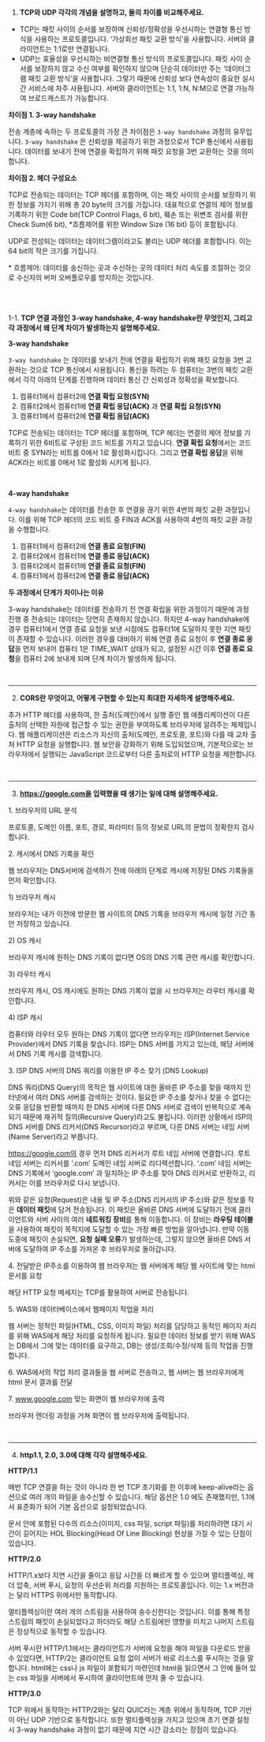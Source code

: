 1. **TCP와 UDP 각각의 개념을 설명하고, 둘의 차이를 비교해주세요.**

- TCP는 패킷 사이의 순서를 보장하며 신뢰성/정확성을 우선시하는 연결형 통신 방식을 사용하는 프로토콜입니다. ‘가상회선 패킷 교환 방식’을 사용합니다. 서버와 클라이언트는 1:1로만 연결됩니다.
- UDP는 효율성을 우선시하는 비연결형 통신 방식의 프로토콜입니다. 패킷 사이 순서를 보장하지 않고 수신 여부를 확인하지 않으며 단순히 데이터만 주는 ‘데이터그램 패킷 교환 방식’을 사용합니다. 그렇기 때문에 신뢰성 보다 연속성이 중요한 실시간 서비스에 자주 사용됩니다. 서버와 클라이언트는 1:1, 1:N, N:M으로 연결 가능하여 브로드캐스트가 가능합니다.

**차이점 1. 3-way handshake**

전송 계층에 속하는 두 프로토콜의 가장 큰 차이점은 `3-way handshake` 과정의 유무입니다. `3-way handshake` 은 신뢰성을 제공하기 위한 과정으로서 TCP 통신에서 사용됩니다. 데이터를 보내기 전에 연결을 확립하기 위해 패킷 요청을 3번 교환하는 것을 의미합니다.

**차이점 2. 헤더 구성요소**

TCP로 전송되는 데이터는 TCP 헤더를 포함하며, 이는 패킷 사이의 순서를 보장하기 위한 정보를 가지기 위해 총 20 byte의 크기를 가집니다. 대표적으로 연결의 제어 정보를 기록하기 위한 Code bit(TCP Control Flags, 6 bit), 훼손 또는 위변조 검사를 위한 Check Sum(6 bit), \*흐름제어를 위한 Window Size (16 bit) 등이 포함됩니다.

UDP로 전성되는 데이터는 데이터그램이라고도 불리는 UDP 헤더를 포함합니다. 이는 64 bit의 작은 크기를 가집니다.

\* 흐름제어: 데이터를 송신하는 곳과 수신하는 곳의 데이터 처리 속도를 조절하는 것으로 수신자의 버퍼 오버플로우를 방지하는 것입니다.

<br><br>

1-1. **TCP 연결 과정인 3-way handshake, 4-way handshake란 무엇인지, 그리고 각 과정에서 왜 단계 차이가 발생하는지 설명해주세요.**

**3-way handshake**

`3-way handshake` 는 데이터를 보내기 전에 연결을 확립하기 위해 패킷 요청을 3번 교환하는 것으로 TCP 통신에서 사용됩니다. 통신을 하려는 두 컴퓨터는 3번의 패킷 교환에서 각각 아래의 단계를 진행하며 데이터 통신 간 신뢰성과 정확성을 확보합니다.

1. 컴퓨터1에서 컴퓨터2에 **연결 확립 요청(SYN)**
1. 컴퓨터2에서 컴퓨터1에 **연결 확립 응답(ACK)** 과 **연결 확립 요청(SYN)**
1. 컴퓨터1에서 컴퓨터2에 **연결 확립 응답(ACK)**

TCP로 전송되는 데이터는 TCP 헤더를 포함하며, TCP 헤더는 연결의 제어 정보를 기록하기 위한 6비트로 구성된 코드 비트를 가지고 있습니다. **연결 확립 요청**에서는 코드 비트 중 SYN라는 비트를 0에서 1로 활성화시킵니다. 그리고 **연결 확립 응답**을 위해 ACK라는 비트를 0에서 1로 활성화 시키게 됩니다.

<br>

**4-way handshake**

`4-way handshake`는 데이터를 전송한 후 연결을 끊기 위한 4번의 패킷 교환 과정입니다. 이를 위해 TCP 헤더의 코드 비트 중 FIN과 ACK를 사용하여 4번의 패킷 교환 과정을 수행합니다.

1. 컴퓨터1에서 컴퓨터2에 **연결 종료 요청(FIN)**
1. 컴퓨터2에서 컴퓨터1에 **연결 종료 응답(ACK)**
1. 컴퓨터2에서 컴퓨터1에 **연결 종료 요청(FIN)**
1. 컴퓨터1에서 컴퓨터2에 **연결 종료 응답(ACK)**

**두 과정에서 단계가 차이나는 이유**

3-way handshake는 데이터를 전송하기 전 연결 확립을 위한 과정이기 때문에 과정 진행 중 전송되는 데이터는 당연히 존재하지 않습니다. 하지만 4-way handshake에 경우 컴퓨터1에서 연결 종료 요청을 보낸 시점에도 컴퓨터1에 도달하지 못한 지연 패킷이 존재할 수 있습니다. 이러한 경우를 대비하기 위해 연결 종료 요청이 후 **연결 종료 응답**을 먼저 보내어 컴퓨터 1은 TIME_WAIT 상태가 되고, 설정된 시간 이후 **연결 종료 요청**을 컴퓨터 2에 보내게 되며 단계 차이가 발생하게 됩니다.

<br>

---

2. **CORS란 무엇이고, 어떻게 구현할 수 있는지 최대한 자세하게 설명해주세요.**

추가 HTTP 헤더를 사용하여, 한 출처(도메인)에서 실행 중인 웹 애플리케이션이 다른 출처의 선택한 자원에 접근할 수 있는 권한을 부여하도록 브라우저에 알려주는 체제입니다. 웹 애플리케이션은 리소스가 자신의 출처(도메인, 프로토콜, 포트)와 다를 때 교차 출처 HTTP 요청을 실행합니다. 웹 보안을 강화하기 위해 도입되었으며, 기본적으로는 브라우저에서 실행되는 JavaScript 코드로부터 다른 출처로의 HTTP 요청을 제한합니다.

<br>

---

3. **https://google.com을 입력했을 때 생기는 일에 대해 설명해주세요.**

1\. 브라우저의 URL 분석

프로토콜, 도메인 이름, 포트, 경로, 파라미터 등의 정보로 URL의 문법이 정확한지 검사합니다.

2\. 캐시에서 DNS 기록을 확인

웹 브라우저는 DNS서버에 검색하기 전에 아래의 단계로 캐시에 저장된 DNS 기록들을 먼저 확인합니다.

1\) 브라우저 캐시

브라우저는 내가 이전에 방문한 웹 사이트의 DNS 기록을 브라우저 캐시에 일정 기간 동안 저장하고 있습니다.

2\) OS 캐시

브라우저 캐시에 원하는 DNS 기록이 없다면 OS의 DNS 기록 관련 캐시를 확인합니다.

3\) 라우터 캐시

브라우저 캐시, OS 캐시에도 원하는 DNS 기록이 없을 시 브라우저는 라우터 캐시를 확인합니다.

4\) ISP 캐시

컴퓨터와 라우터 모두 원하는 DNS 기록이 없다면 브라우저는 ISP(Internet Service Provider)에서 DNS 기록을 찾습니다. ISP는 DNS 서버를 가지고 있는데, 해당 서버에서 DNS 기록 캐시를 검색합니다.

3\. ISP DNS 서버의 DNS 쿼리를 이용한 IP 주소 찾기 (DNS Lookup)

DNS 쿼리(DNS Query)의 목적은 웹 사이트에 대한 올바른 IP 주소를 찾을 때까지 인터넷에서 여러 DNS 서버를 검색하는 것이다. 필요한 IP 주소를 찾거나 찾을 수 없다는 오류 응답을 반환할 때까지 한 DNS 서버에 다른 DNS 서버로 검색이 반복적으로 계속되기 때문에 재귀적 질의(Recursive Query)라고도 불립니다. 이러한 상황에서 ISP의 DNS 서버를 DNS 리커서(DNS Recursor)라고 부르며, 다른 DNS 서버는 네임 서버(Name Server)라고 부릅니다.

https://google.com의 경우 먼저 DNS 리커서가 루트 네임 서버에 연결합니다. 루트 네임 서버는 리커서를 ‘.com’ 도메인 네임 서버로 리디렉션합니다. ‘.com’ 네임 서버는 DNS 기록에서 ‘google.com’ 과 일치하는 IP 주소를 찾아 DNS 리커서로 반환하고, 리커서는 이를 브라우저로 다시 보냅니다.

위와 같은 요청(Request)은 내용 및 IP 주소(DNS 리커서의 IP 주소)와 같은 정보를 작은 **데이터 패킷**에 담겨 전송됩니다. 이 패킷은 올바른 DNS 서버에 도달하기 전에 클라이언트와 서버 사이의 여러 **네트워킹 장비**를 통해 이동합니다. 이 장비는 **라우팅 테이블**을 사용하여 패킷이 목적지에 도달할 수 있는 가장 빠른 방법을 알아냅니다. 만약 이동 도중에 패킷이 손실되면, **요청 실패 오류**가 발생하는데, 그렇지 않으면 올바른 DNS 서버에 도달하여 IP 주소를 가져온 후 브라우저로 돌아갑니다.

4\. 전달받은 IP주소를 이용하여 웹 브라우저는 웹 서버에게 해당 웹 사이트에 맞는 html문서를 요청

해당 HTTP 요청 메세지는 TCP를 활용하여 서버로 전송됩니다.

5\. WAS와 데이터베이스에서 웹페이지 작업을 처리

웹 서버는 정적인 파일(HTML, CSS, 이미지 파일) 처리를 담당하고 동적인 페이지 처리를 위해 WAS에게 해당 처리를 요청하게 됩니다. 필요한 데이터 정보를 받기 위해 WAS는 DB에서 그에 맞는 데이터를 요구하고, DB는 생성/조회/수정/삭제 등의 작업을 진행합니다.

6\. WAS에서의 작업 처리 결과들을 웹 서버로 전송하고, 웹 서버는 웹 브라우저에게 html 문서 결과를 전달

7\. www.google.com 맞는 화면이 웹 브라우저에 출력

브라우저 렌더링 과정을 거쳐 화면이 웹 브라우저에 출력됩니다.

<br>

---

4. **http1.1, 2.0, 3.0에 대해 각각 설명해주세요.**

**HTTP/1.1**

매번 TCP 연결을 하는 것이 아니라 한 번 TCP 초기화를 한 이후에 keep-alive라는 옵션으로 여러 개의 파일을 송수신할 수 있습니다. 해당 옵션은 1.0 에도 존재했지만, 1.1에서 표준화가 되어 기본 옵션으로 설정되었습니다.

문서 안에 포함된 다수의 리소스(이미지, css 파일, script 파일)를 처리하려면 대기 시간이 길어지는 HOL Blocking(Head Of Line Blocking) 현상을 가질 수 있는 단점이 있습니다.

**HTTP/2.0**

HTTP/1.x보다 지연 시간을 줄이고 응답 시간을 더 빠르게 할 수 있으며 멀티플렉싱, 헤더 압축, 서버 푸시, 요청의 우선순위 처리를 지원하는 프로토콜입니다. 이는 1.x 버전과는 달리 HTTPS 위에서만 동작합니다.

멀티플렉싱이란 여러 개의 스트림을 사용하여 송수신한다는 것입니다. 이를 통해 특정 스트림의 패킷이 손실되었다고 하더라도 해당 스트림에만 영향을 미치고 나머지 스트림은 정상적으로 동작할 수 있습니다.

서버 푸시란 HTTP/1.1에서는 클라이언트가 서버에 요청을 해야 파일을 다운로드 받을 수 있었다면, HTTP/2는 클라이언트 요청 없이 서버가 바로 리소스를 푸시하는 것을 말합니다. html에는 css나 js 파일이 포함되기 마련인데 html을 읽으면서 그 안에 들어 있는 css 파일을 서버에서 푸시하여 클라이언트에 먼저 줄 수 있습니다.

**HTTP/3.0**

TCP 위에서 동작하는 HTTP/2와는 달리 QUIC라는 계층 위에서 동작하며, TCP 기반이 아닌 UDP 기반으로 동작합니다. 또한 멀티플렉싱을 가지고 있으며 초기 연결 설정 시 3-way handshake 과정이 없기 때문에 지연 시간 감소라는 장점이 있습니다.
